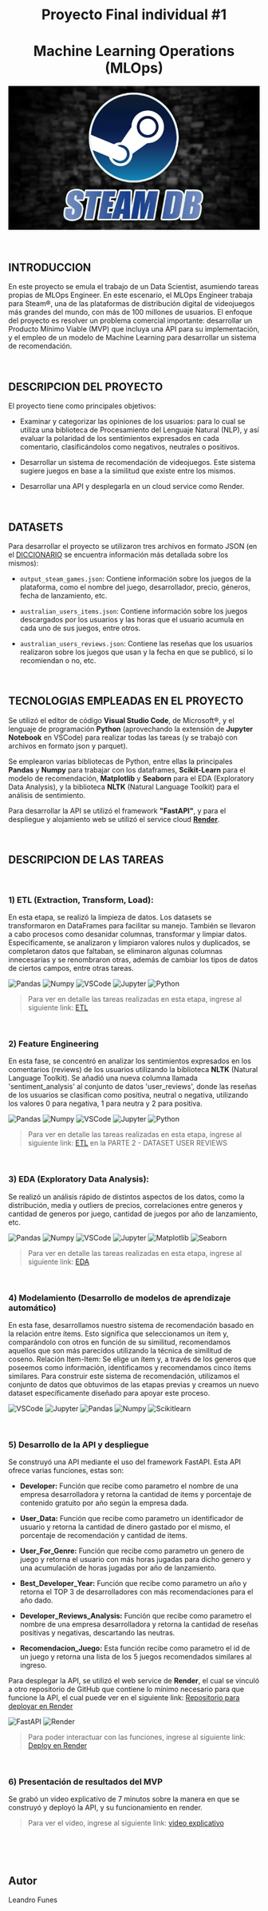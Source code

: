

# <h1 align=center> **Proyecto Final individual #1** </h1>

# <h1 align=center> **Machine Learning Operations (MLOps)** </h1>
<p align=center><img src=imagenes/steamDB.png><P>

<br>

## INTRODUCCION

En este proyecto se emula el trabajo de un Data Scientist, asumiendo tareas propias de MLOps Engineer. En este escenario, el MLOps Engineer trabaja para Steam&reg;, una de las plataformas de distribución digital de videojuegos más grandes del mundo, con más de 100 millones de usuarios. El enfoque del proyecto es resolver un problema comercial importante: desarrollar un Producto Mínimo Viable (MVP) que incluya una API para su implementación, y el empleo de un modelo de Machine Learning para desarrollar un sistema de recomendación.

<br>

## DESCRIPCION DEL PROYECTO

El proyecto tiene como principales objetivos:

* Examinar y categorizar las opiniones de los usuarios: para lo cual se utiliza una biblioteca de Procesamiento del Lenguaje Natural (NLP), y así evaluar la polaridad de los sentimientos expresados en cada comentario, clasificándolos como negativos, neutrales o positivos.

* Desarrollar un sistema de recomendación de videojuegos. Este sistema sugiere juegos en base a la similitud que existe entre los mismos.

* Desarrollar una API y desplegarla en un cloud service como Render.

<br>

## DATASETS

Para desarrollar el proyecto se utilizaron tres archivos en formato JSON (en el [DICCIONARIO](diccionario.md) se encuentra información más detallada sobre los mismos):

* `output_steam_games.json`: Contiene información sobre los juegos de la plataforma, como el nombre del juego, desarrollador, precio, géneros, fecha de lanzamiento, etc.

* `australian_users_items.json`: Contiene información sobre los juegos descargados por los usuarios y las horas que el usuario acumula en cada uno de sus juegos, entre otros.

* `australian_users_reviews.json`: Contiene las reseñas que los usuarios realizaron sobre los juegos que usan y la fecha en que se publicó, si lo recomiendan o no, etc.

<br>

## TECNOLOGIAS EMPLEADAS EN EL PROYECTO

Se utilizó el editor de código **Visual Studio Code**, de Microsoft&reg;, y el lenguaje de programación **Python** (aprovechando la extensión de **Jupyter Notebook** en VSCode) para realizar todas las tareas (y se trabajó con archivos en formato json y parquet).

Se emplearon varias bibliotecas de Python, entre ellas la principales **Pandas** y **Numpy** para trabajar con los dataframes, **Scikit-Learn** para el modelo de recomendación, **Matplotlib** y **Seaborn** para el EDA (Exploratory Data Analysis), y la biblioteca **NLTK** (Natural Language Toolkit) para el análisis de sentimiento.

Para desarrollar la API se utilizó el framework **"FastAPI"**, y para el despliegue y alojamiento web se utilizó el service cloud [**Render**](https://render.com/).





<br>

## DESCRIPCION DE LAS TAREAS

<br>

### 1) ETL (Extraction, Transform, Load):

En esta etapa, se realizó la limpieza de datos. Los datasets se transformaron en DataFrames para facilitar su manejo. También se llevaron a cabo procesos como desanidar columnas, transformar y limpiar datos. Específicamente, se analizaron y limpiaron valores nulos y duplicados, se completaron datos que faltaban, se eliminaron algunas columnas innecesarias y se renombraron otras, además de cambiar los tipos de datos de ciertos campos, entre otras tareas.

![Pandas](https://img.shields.io/badge/-Pandas-333333?style=flat&logo=pandas)
![Numpy](https://img.shields.io/badge/-Numpy-333333?style=flat&logo=numpy)
![VSCode](https://img.shields.io/badge/-VSCode-333333?style=flat&logo=visual-studio-code)
![Jupyter](https://img.shields.io/badge/-Jupyter-333333?style=flat&logo=jupyter)
![Python](https://img.shields.io/badge/-Python-333333?style=flat&logo=python)

> Para ver en detalle las tareas realizadas en esta etapa, ingrese al siguiente link: [ETL](ETL.ipynb)

<br>

### 2) Feature Engineering

En esta fase, se concentró en analizar los sentimientos expresados en los comentarios (reviews) de los usuarios utilizando la biblioteca **NLTK** (Natural Language Toolkit). Se añadió una nueva columna llamada 'sentiment_analysis' al conjunto de datos 'user_reviews', donde las reseñas de los usuarios se clasifican como positiva, neutral o negativa, utilizando los valores 0 para negativa, 1 para neutra y 2 para positiva.

![Pandas](https://img.shields.io/badge/-Pandas-333333?style=flat&logo=pandas)
![Numpy](https://img.shields.io/badge/-Numpy-333333?style=flat&logo=numpy)
![VSCode](https://img.shields.io/badge/-VSCode-333333?style=flat&logo=visual-studio-code)
![Jupyter](https://img.shields.io/badge/-Jupyter-333333?style=flat&logo=jupyter)
![Python](https://img.shields.io/badge/-Python-333333?style=flat&logo=python)

> Para ver en detalle las tareas realizadas en esta etapa, ingrese al siguiente link: [ETL](ETL.ipynb) en la PARTE 2 - DATASET USER REVIEWS 

<br>

### 3) EDA (Exploratory Data Analysis):

Se realizó un análisis rápido de distintos aspectos de los datos, como la distribución, media y outliers de precios, correlaciones entre generos y cantidad de generos por juego, cantidad de juegos por año de lanzamiento, etc.

![Pandas](https://img.shields.io/badge/-Pandas-333333?style=flat&logo=pandas)
![Numpy](https://img.shields.io/badge/-Numpy-333333?style=flat&logo=numpy)
![VSCode](https://img.shields.io/badge/-VSCode-333333?style=flat&logo=visual-studio-code)
![Jupyter](https://img.shields.io/badge/-Jupyter-333333?style=flat&logo=jupyter)
![Matplotlib](https://img.shields.io/badge/Matplotlib-333333?style=flat&logo=WordCloud)
![Seaborn](https://img.shields.io/badge/Seaborn-333333?style=flat&logo=Seaborn)

> Para ver en detalle las tareas realizadas en esta etapa, ingrese al siguiente link: [EDA](EDA.ipynb)

<br>

### 4) Modelamiento (Desarrollo de modelos de aprendizaje automático)

En esta fase, desarrollamos nuestro sistema de recomendación basado en la relación entre ítems. Esto significa que seleccionamos un ítem y, comparándolo con otros en función de su similitud, recomendamos aquellos que son más parecidos utilizando la técnica de similitud de coseno.
Relación Item-Item: Se elige un ítem y, a través de los generos que poseemos como información, identificamos y recomendamos cinco ítems similares.
Para construir este sistema de recomendación, utilizamos el conjunto de datos que obtuvimos de las etapas previas y creamos un nuevo dataset específicamente diseñado para apoyar este proceso.

![VSCode](https://img.shields.io/badge/-VSCode-333333?style=flat&logo=visual-studio-code)
![Jupyter](https://img.shields.io/badge/-Jupyter-333333?style=flat&logo=jupyter)
![Pandas](https://img.shields.io/badge/-Pandas-333333?style=flat&logo=pandas)
![Numpy](https://img.shields.io/badge/-Numpy-333333?style=flat&logo=numpy)
![Scikitlearn](https://img.shields.io/badge/-Scikitlearn-333333?style=flat&logo=scikitlearn)

<br>

### 5) Desarrollo de la API y despliegue

Se construyó una API mediante el uso del framework FastAPI. Esta API ofrece varias funciones, estas son: 

- **Developer:** Función que recibe como parametro el nombre de una empresa desarrolladora y retorna la cantidad de items y porcentaje de contenido gratuito por año según la empresa dada. 

- **User_Data:** Función que recibe como parametro un identificador de usuario y retorna la cantidad de dinero gastado por el mismo, el porcentaje de recomendación y cantidad de items. 

- **User_For_Genre:** Función que recibe como parametro un genero de juego y retorna el usuario con más horas jugadas para dicho genero y una acumulación de horas jugadas por año de lanzamiento.

- **Best_Developer_Year:** Función que recibe como parametro un año y retorna el TOP 3 de desarrolladores con más recomendaciones para el año dado.

- **Developer_Reviews_Analysis:** Función que recibe como parametro el nombre de una empresa desarrolladora y retorna la cantidad de reseñas positivas y negativas, descartando las neutras.

- **Recomendacion_Juego:** Esta función recibe como parametro el id de un juego y retorna una lista de los 5 juegos recomendados similares al ingreso.

Para desplegar la API, se utilizó el web service de **Render**, el cual se vinculó a otro repositorio de GitHub que contiene lo mínimo necesario para que funcione la API, el cual puede ver en el siguiente link: [Repositorio para deployar en Render](https://github.com/LJFunes/P1_render)

![FastAPI](https://img.shields.io/badge/-FastAPI-333333?style=flat&logo=fastapi)
![Render](https://img.shields.io/badge/-Render-333333?style=flat&logo=render)


> Para poder interactuar con las funciones, ingrese al siguiente link: [Deploy en Render](https://p1-render.onrender.com/)

<br>

### 6) Presentación de resultados del MVP

Se grabó un video explicativo de 7 minutos sobre la manera en que se construyó y deployó la API, y su funcionamiento en render.

> Para ver el video, ingrese al siguiente link: [video explicativo]()

<br><br><br>

## Autor
Leandro Funes


